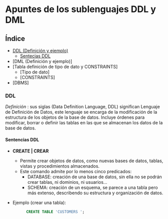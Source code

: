 # Apuntes de los sublenguajes DDL y DML

## Índice

* [DDL (Definición y ejemplo)](#DDL)
   * [Sentecias DDL](#Sentencias-DDL) 
* [DML (Definición y ejemplo)]
* [Tabla definición de tipo de dato y CONSTRAINTS]
    * [Tipo de dato]
    * [CONSTRAINTS]
* [DBMS]

### DDL

*Definición* : sus siglas (Data Definition Language, DDL) significan Lenguaje de Definición de Datos,
               este lenguaje se encarga de la modificación de la estructura de los objetos de la base
               de datos. Incluye órdenes para modificar, borrar o definir las tablas en las que se 
               almacenan los datos de la base de datos. 

#### Sentencias DDL

* **CREATE | CREAR**
  * Permite crear objetos de datos, como nuevas bases de datos, tablas, vistas y procedimientos almacenados.
  * Este comando admite por lo menos cinco predicados:
      - DATABASE: creación de una base de datos, sin ella no se podrán                     crear tablas, ni dominios, ni usuarios...
      - SCHEMA: creación de un esquema, se parece a una tabla pero más                    extenso, describendo su estructura y organización de                       datos.
      
 * Ejemplo (crear una tabla):
      ```sql 
            CREATE TABLE 'CUSTOMERS ';
      ```      
